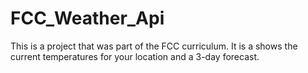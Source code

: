 # FCC_Weather_Api

This is a project that was part of the FCC curriculum. It is a shows the current temperatures for your location and a 3-day forecast.
